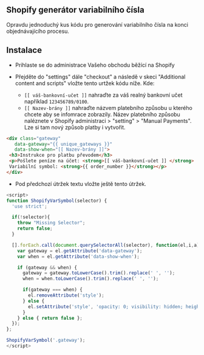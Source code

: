 ## Shopify generátor variabilního čísla
Opravdu jednoduchý kus kódu pro generování variabilního čísla na konci objednávajícího procesu.

## Instalace

* Prihlaste se do administrace Vašeho obchodu běžící na Shopify

* Přejděte do "settings" dále "checkout" a následě v skeci "Additional content and scripts" vložte tento urtžek kódu níže. Kde:
  * `[[ váš-bankovní-učet ]]` nahraďte za váš realný bankovní učet například `123456789/0100`.
  * `[[ Nazev-brány ]]` nahraďte názvem platebního způsobu u kterého chcete aby se infomrace zobrazily. Název platebního způsobu naléznete v Shopify administraci > "setting" > "Manual Payments". Lze si tam nový způsob platby i vytvořit.

```html
<div class="gateway"
   data-gateway="{{ unique_gateways }}"
   data-show-when="[[ Nazev-brány ]]">
 <h3>Instrukce pro platbu převodem</h3>
 <p>Pošlete peníze na účet: <strong>[[ váš-bankovní-učet ]] </strong>
 Variabilní symbol: <strong>{{ order_number }}</strong></p>
</div>
```

* Pod předchozí útržek textu vložte ještě tento útržek.


```javascript
<script>
function ShopifyVarSymbol(selector) {
  'use strict';

  if(!selector){
    throw "Missing Selector";
    return false;
  }

  [].forEach.call(document.querySelectorAll(selector), function(el,i,a) {
    var gateway = el.getAttribute('data-gateway');
    var when = el.getAttribute('data-show-when');

    if (gateway && when) {
      gateway = gateway.toLowerCase().trim().replace(' ', '');
      when = when.toLowerCase().trim().replace(' ', '');

      if(gateway === when) {
        el.removeAttribute('style');
      } else {
        el.setAttribute('style', 'opacity: 0; visibility: hidden; height: 0;');
      }
    } else { return false };
  });
};

ShopifyVarSymbol('.gateway');
</script>
```
